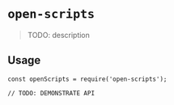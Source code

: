 # `open-scripts`

> TODO: description

## Usage

```
const openScripts = require('open-scripts');

// TODO: DEMONSTRATE API
```
